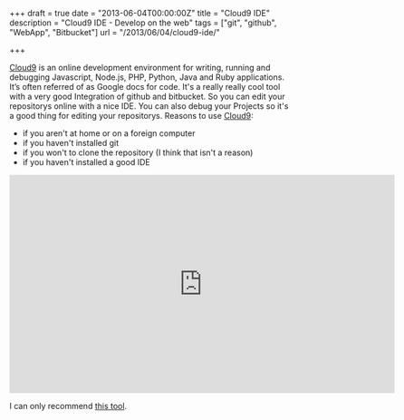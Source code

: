 +++
draft = true
date = "2013-06-04T00:00:00Z"
title = "Cloud9 IDE"
description = "Cloud9 IDE - Develop on the web"
tags = ["git", "github", "WebApp", "Bitbucket"]
url = "/2013/06/04/cloud9-ide/"

+++

[Cloud9](https://c9.io/) is an online development environment for writing, running and debugging Javascript, Node.js, PHP, Python, Java and Ruby applications. It’s often referred of as Google docs for code.
It's a really really cool tool with a very good Integration of github and bitbucket. So you can edit your repositorys online with a nice IDE. You can also debug your Projects so it's a good thing for editing your repositorys. 
Reasons to use [Cloud9](https://c9.io/):

* if you aren't at home or on a foreign computer
* if you haven't installed git
* if you won't to clone the repository (I think that isn't a reason)
* if you haven't installed a good IDE

<iframe style="height:385px;width:680PX;"  id="ytplayer" type="text/html" src="http://www.youtube.com/embed/bUfrKO0YueM?autoplay=1&amp;rel=0&amp;showinfo=0" frameborder="0"></iframe>

I can only recommend [this tool](https://c9.io/). 
